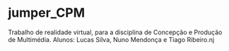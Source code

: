 # jumper_CPM
Trabalho de realidade virtual, para a disciplina de Concepção e Produção de Multimédia.
Alunos: Lucas Silva, Nuno Mendonça e Tiago Ribeiro.nj
